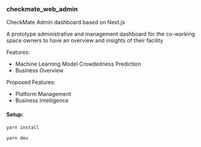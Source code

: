 ### checkmate_web_admin

CheckMate Admin dashboard based on Next.js

A prototype administrative and management dashboard for the co-working space owners to have an overview and insights of their facility

Features:
- Machine Learning Model Crowdedness Prediction
- Business Overview

Proposed Features:
- Platform Management
- Business Intelligence
#### Setup:

```shell
yarn install

yarn dev
```
